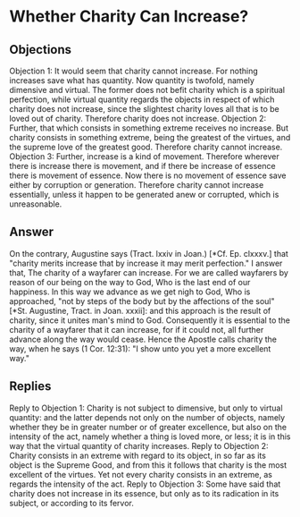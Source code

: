 # Whether Charity Can Increase?
## Objections
Objection 1: It would seem that charity cannot increase. For nothing increases save what has quantity. Now quantity is twofold, namely dimensive and virtual. The former does not befit charity which is a spiritual perfection, while virtual quantity regards the objects in respect of which charity does not increase, since the slightest charity loves all that is to be loved out of charity. Therefore charity does not increase.
Objection 2: Further, that which consists in something extreme receives no increase. But charity consists in something extreme, being the greatest of the virtues, and the supreme love of the greatest good. Therefore charity cannot increase.
Objection 3: Further, increase is a kind of movement. Therefore wherever there is increase there is movement, and if there be increase of essence there is movement of essence. Now there is no movement of essence save either by corruption or generation. Therefore charity cannot increase essentially, unless it happen to be generated anew or corrupted, which is unreasonable.
## Answer
On the contrary, Augustine says (Tract. lxxiv in Joan.) [*Cf. Ep. clxxxv.] that "charity merits increase that by increase it may merit perfection."
I answer that, The charity of a wayfarer can increase. For we are called wayfarers by reason of our being on the way to God, Who is the last end of our happiness. In this way we advance as we get nigh to God, Who is approached, "not by steps of the body but by the affections of the soul" [*St. Augustine, Tract. in Joan. xxxii]: and this approach is the result of charity, since it unites man's mind to God. Consequently it is essential to the charity of a wayfarer that it can increase, for if it could not, all further advance along the way would cease. Hence the Apostle calls charity the way, when he says (1 Cor. 12:31): "I show unto you yet a more excellent way."
## Replies
Reply to Objection 1: Charity is not subject to dimensive, but only to virtual quantity: and the latter depends not only on the number of objects, namely whether they be in greater number or of greater excellence, but also on the intensity of the act, namely whether a thing is loved more, or less; it is in this way that the virtual quantity of charity increases.
Reply to Objection 2: Charity consists in an extreme with regard to its object, in so far as its object is the Supreme Good, and from this it follows that charity is the most excellent of the virtues. Yet not every charity consists in an extreme, as regards the intensity of the act.
Reply to Objection 3: Some have said that charity does not increase in its essence, but only as to its radication in its subject, or according to its fervor.